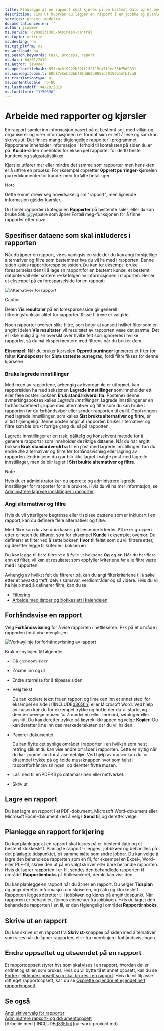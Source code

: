 ```yaml
---
title: Planlegge at en rapport skal kjøres på en bestemt dato og et bestemt klokkeslett | Microsoft-dokumentasjon
description: Finn ut hvordan du legger en rapport i en jobbkø og planlegger at den skal behandles på en bestemt dato og et bestemt klokkeslett.
services: project-madeira
documentationcenter: ''
author: jswymer
ms.service: dynamics365-business-central
ms.topic: article
ms.devlang: na
ms.tgt_pltfrm: na
ms.workload: na
ms.search.keywords: task, process, report
ms.date: 04/01/2019
ms.author: jswymer
ms.openlocfilehash: 65fcba3f0222b324f132115ea7f1ec53b75d983f
ms.sourcegitcommit: 60b87e5eb32bb408dd65b9855c29159b1dfbfca8
ms.translationtype: HT
ms.contentlocale: nb-NO
ms.lasthandoff: 04/29/2019
ms.locfileid: "1250690"
---
```

# <a name="working-with-reports-and-batch-jobs"></a>Arbeide med rapporter og kjørsler
En rapport samler inn informasjon basert på et bestemt sett med vilkår og organiserer og viser informasjonen i et format som er lett å lese og som kan skrives ut. Det finnes mange tilgjengelige rapporter i programmet. Rapportene inneholder informasjon i forhold til konteksten på siden du er på. **Kunde**-siden inneholder for eksempel rapporter for de 10 beste kundene og salgsstatistikken.

Kjørsler utfører mer eller mindre det samme som rapporter, men hensikten er å utføre en prosess. For eksempel oppretter **Opprett purringer**-kjørselen purredokumenter for kunder med forfalte betalinger.  

> [!NOTE]
> Dette emnet dreier seg hovedsakelig om "rapport", men lignende informasjon gjelder kjørsler.

Du finner rapporter i kategorien **Rapporter** på bestemte sider, eller du kan bruke Søk ![lyspære som åpner Fortell meg-funksjonen](media/ui-search/search_small.png "Fortell hva du vil gjøre") for å finne rapporter etter navn.


## <a name="specifying-the-data-to-include-in-the-report"></a>Spesifiser dataene som skal inkluderes i rapporten
Når du åpner en rapport, vises vanligvis en side der du kan angi forskjellige alternativer og filtre som bestemmer hva du vil ha med i rapporten. Denne siden kalles rapportforespørselssiden. Du kan for eksempel bruke forespørselssiden til å lage en rapport for en bestemt kunde, et bestemt datointervall eller sortere rekkefølgen av informasjonen i rapporten. Her er et eksempel på en forespørselside for en rapport:

![Alternativer for rapport](media/report_options.png "Alternativer for rapport")

> [!Caution]
> Delen **Vis resultater** på en forespørselsside gir generell filtreringsfunksjonalitet for rapporter. Disse filtrene er valgfrie.<br /><br /> Noen rapporter overser slike filtre, som betyr at uansett hvilket filter som er angitt i delen **Vis resultater**, vil resultatet av rapporten være det samme. Det er ikke mulig å gi en oversikt over hvilke felt som ignoreres i hvilke rapporter, så du må eksperimentere med filtrene når du bruker dem.<br /><br />
**Eksempel**: Når du bruker kjørselen **Opprett purringer** ignoreres et filter for feltet **Kundeposter** for **Siste utstedte purregrad**, fordi filtre fikses for denne kjørselen.

### <a name="SavedSettings"></a>Bruke lagrede innstillinger
Med noen av rapportene, avhengig av hvordan de er utformet, kan rapportsiden ha med seksjonen **Lagrede innstillinger** som inneholder ett eller flere poster i boksen **Bruk standardverdi fra**. Postene i denne avmerkingsboksen kalles *Lagrede innstillinger*. Lagrede innstillinger er en forhåndsdefinert gruppe med alternativer og filtre som du kan bruke i rapporten før du forhåndsviser eller sender rapporten til en fil. Oppføringen med lagrede innstillinger, som kalles **Sist brukte alternativer og filtre**, er alltid tilgjengelig. Denne posten angir at rapporten bruker alternativer og filtre som ble brukt forrige gang du så på rapporten.

Lagrede innstillinger er en rask, pålitelig og konsekvent metode for å generere rapporter som inneholder de riktige dataene. Når du har angitt boksen **Bruk standardverdi fra** til en post med lagrede innstillinger, kan du endre alle alternativer og filtre før forhåndsvisning eller lagring av rapporten. Endringene du gjør blir ikke lagret i valgte post med lagrede innstillinger, men de blir lagret i **Sist brukte alternativer og filtre**.

>[!NOTE]
>Hvis du er administrator kan du opprette og administrere lagrede innstillinger for rapporter for alle brukere. Hvis du vil ha mer informasjon, se [Administrere lagrede innstillinger i rapporter](reports-saving-reusing-settings.md).

### <a name="setting-options-and-filters"></a>Angi alternativer og filtre
Hvis du vil ytterligere begrense eller tilspisse dataene som er inkludert i en rapport, kan du definere flere alternativer og filtre.

Med filtre kan du vise data basert på bestemte kriterier. Filtre er gruppert etter enheten de tilhører, som for eksempel **Kunde** i eksemplet ovenfor. Du definerer et filter ved å sette boksen **Hvor** til feltet som du vil filtrere etter, og deretter legge til kriterier i boksen **er:**.

Du kan legge til flere filtre ved å fylle ut boksene **Og** og **er**. Når du har flere enn ett filter, vil kun et resultatet som oppfyller kriteriene for alle filtre være med i rapporten.

Avhengig av hvilket felt du filtrerer på, kan du angi filterkriteriene til å søke etter et nøyaktig treff, delvis samsvar, verdiområder og så videre. Hvis du vil ha hjelp med å definerer filtre, kan du se:
-   [Filtrering](ui-enter-criteria-filters.md#FilterCriteria)
-   [Arbeide med datoer og klokkeslett i kalenderen](ui-enter-date-ranges.md)

## <a name="previewing-a-report"></a>Forhåndsvise en rapport
Velg **Forhåndsvisning** for å vise rapporten i nettleseren. Pek på et område i rapporten for å vise menylinjen.  

![Verktøylinje for forhåndsvisning av rapport](media/report_viewer.png "Verktøylinje for forhåndsvisning av rapport")

Bruk menylinjen til følgende:

-   Gå gjennom sider
-   Zoome inn og ut
-   Endre størrelse for å tilpasse siden
-   Velg tekst

    Du kan kopiere tekst fra en rapport og lime den inn et annet sted, for eksempel en side i [!INCLUDE[d365fin](includes/d365fin_md.md)] eller Microsoft Word.  Ved hjelp av musen kan du for eksempel trykke og holde der du vil starte, og deretter bevege musen for å merke ett eller flere ord, setninger eller avsnitt. Du kan deretter trykke på høyreklikknappen og velge **Kopier**. Du kan deretter lime inn den merkede teksten der du vil ha den.
-   Panorer dokumentet

    Du kan flytte det synlige området i rapporten i en hvilken som helst retning slik at du kan vise andre områder i rapporten. Dette er nyttig når du har zoomet inn for å vise detaljer.  Ved hjelp av musen kan du for eksempel trykke på og holde museknappen hvor som helst i rapportforhåndsvisningen, og deretter flytte musen.

-   Last ned til en PDF-fil på datamaskinen eller nettverket.
-   Skriv ut


## <a name="saving-a-report"></a>Lagre en rapport
Du kan lagre en rapport i et PDF-dokument, Microsoft Word-dokument eller Microsoft Excel-dokument ved å velge **Send til**, og deretter velge.

## <a name="ScheduleReport"></a> Planlegge en rapport for kjøring
Du kan planlegge at en rapport skal kjøres på en bestemt dato og et bestemt klokkeslett. Planlagte rapporter legges i jobbkøen og behandles på det planlagte tidspunktet, på samme måte som andre jobber. Du kan velge å lagre den behandlede rapporten som en fil, for eksempel en Excel-, Word- eller PDF-fil, skrive den ut på en valgt skriver eller bare behandle rapporten. Hvis du lagrer rapporten i en fil, sendes den behandlede rapporten til området **Rapportinnboks** på Rollesenteret, der du kan vise den.

Du kan planlegge en rapport når du åpner en rapport. Du velger **Tidsplan** og angir deretter informasjon om skriveren, og dato og klokkeslett. Rapporten legges deretter til i jobbkøen og kjøres på angitt tidspunkt. Når rapporten er behandlet, fjernes elementet fra jobbkøen. Hvis du lagret den behandlede rapporten i en fil, er den tilgjengelig i området **Rapportinnboks**.

## <a name="PrintReport"></a>Skrive ut en rapport
Du kan skrive ut en rapport fra **Skriv ut**-knappen på siden med alternativer som vises når du åpner rapporten, eller fra menylinjen i forhåndsvisningen.

## <a name="changing-the-layout-and-look-of-a-report"></a>Endre oppsettet og utseendet på en rapport
Et rapportoppsett styrer hva som skal vises i en rapport, hvordan det er ordnet og stilen som brukes. Hvis du vil bytte til et annet oppsett, kan du se [Endre gjeldende oppsett som skal brukes i en rapport](ui-how-change-layout-currently-used-report.md). Hvis du vil tilpasse ditt eget rapportoppsett, kan du se [Opprette og endre et egendefinert rapportoppsett](ui-how-create-custom-report-layout.md).

## <a name="see-also"></a>Se også
[Angi skrivervalg for rapporter](ui-specify-printer-selection-reports.md)  
[Administrere rapport- og dokumentoppsett](ui-manage-report-layouts.md)  
[Arbeide med [!INCLUDE[d365fin](includes/d365fin_md.md)]](ui-work-product.md)
